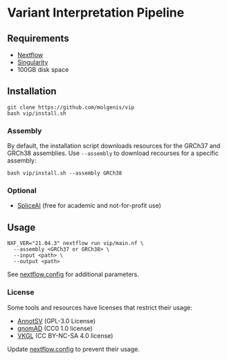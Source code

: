 # Variant Interpretation Pipeline

## Requirements
- [Nextflow](https://www.nextflow.io/)
- [Singularity](https://sylabs.io/singularity/)
- 100GB disk space

## Installation
```
git clone https://github.com/molgenis/vip
bash vip/install.sh
```
### Assembly
By default, the installation script downloads resources for the GRCh37 and GRCh38 assemblies.
Use `--assembly` to download recourses for a specific assembly:  
```
bash vip/install.sh --assembly GRCh38
```

### Optional
- [SpliceAI](https://basespace.illumina.com/s/otSPW8hnhaZR) (free for academic and not-for-profit use)

## Usage
```
NXF_VER="21.04.3" nextflow run vip/main.nf \
  --assembly <GRCh37 or GRCh38> \
  --input <path> \
  --output <path>
```
See [nextflow.config](https://github.com/molgenis/vip/blob/master/nextflow.config) for additional parameters.

### License
Some tools and resources have licenses that restrict their usage: 
- [AnnotSV](https://lbgi.fr/AnnotSV/) (GPL-3.0 License)
- [gnomAD](https://gnomad.broadinstitute.org/) (CC0 1.0 license)
- [VKGL](https://vkgl.molgeniscloud.org/) (CC BY-NC-SA 4.0 license)

Update [nextflow.config](https://github.com/molgenis/vip/blob/master/nextflow.config) to prevent their usage.